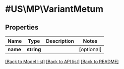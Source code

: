 # #US\MP\VariantMetum

## Properties

Name | Type | Description | Notes
------------ | ------------- | ------------- | -------------
**name** | **string** |  | [optional]


[[Back to Model list]](../) [[Back to API list]](../../Api/US/MP) [[Back to README]](../../README.md)

